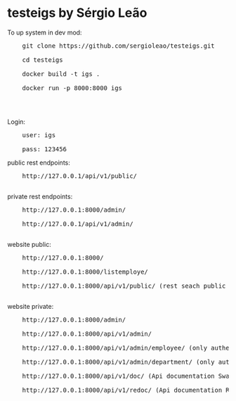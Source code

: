# testeigs by Sérgio Leão
<p> 
To up system in dev mod: <br>
    <pre>
    git clone https://github.com/sergioleao/testeigs.git <br>
    cd testeigs  <br>
    docker build -t igs .  <br>
    docker run -p 8000:8000 igs</p>
    </pre>
    
Login:
 <pre>
    user: igs <br>
    pass: 123456</pre>

public rest endpoints:<br>
<pre>
    http://127.0.0.1/api/v1/public/ <br>
</pre>
private rest endpoints: <br>
<pre>
    http://127.0.0.1:8000/admin/ <br>
    http://127.0.0.1/api/v1/admin/ <br>
</pre>
website public: <br> 
<pre>
    http://127.0.0.1:8000/ <br>
    http://127.0.0.1:8000/listemploye/ <br>
    http://127.0.0.1:8000/api/v1/public/ (rest seach public for web) <br>
</pre>
website private: <br>
<pre>
    http://127.0.0.1:8000/admin/ <br>
    http://127.0.0.1:8000/api/v1/admin/ <br>
    http://127.0.0.1:8000/api/v1/admin/employee/ (only authenticated) <br>
    http://127.0.0.1:8000/api/v1/admin/department/ (only authenticated) <br>
    http://127.0.0.1:8000/api/v1/doc/ (Api documentation Swagger) <br>
    http://127.0.0.1:8000/api/v1/redoc/ (Api documentation RedDoc) <br>
</pre>
    



